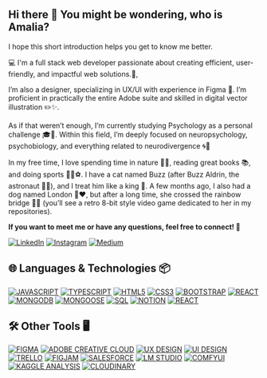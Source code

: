 ## Hi there 👋 You might be wondering, who is Amalia?

I hope this short introduction helps you get to know me better.


💻 I'm a full stack web developer passionate about creating efficient, user-friendly, and impactful web solutions.🚀, 

I’m also a designer, specializing in UX/UI with experience in Figma 🎨. I’m proficient in practically the entire Adobe suite and skilled in digital vector illustration ✏️✨.

As if that weren’t enough, I’m currently studying Psychology as a personal challenge 🎓🧠. Within this field, I’m deeply focused on neuropsychology, psychobiology, and everything related to neurodivergence 🌀🧬


In my free time, I love spending time in nature 🌿🌞, reading great books 📚, and doing sports 🏃‍♀️⚽.
I have a cat named Buzz (after Buzz Aldrin, the astronaut 🚀🐱), and I treat him like a king 👑.
A few months ago, I also had a dog named London 🐶❤️, but after a long time, she crossed the rainbow bridge 🌈🐾 (you’ll see a retro 8-bit style video game dedicated to her in my repositories).


**If you want to meet me or have any questions, feel free to connect! 🤝**

[![LinkedIn](https://img.shields.io/badge/LinkedIn-%230077B5.svg?style=for-the-badge&logo=linkedin&logoColor=white)](https://www.linkedin.com/in/amaliabarrigasmunuera/)
[![Instagram](https://img.shields.io/badge/Instagram-%23E4405F.svg?style=for-the-badge&logo=instagram&logoColor=white)](https://www.instagram.com/byamalia.tech/)
[![Medium](https://img.shields.io/badge/Medium-000000.svg?style=for-the-badge&logo=medium&logoColor=white)]([https://medium.com/@amaliabm.tech])

## 🌐 Languages & Technologies 📦

[![JAVASCRIPT](https://img.shields.io/badge/JAVASCRIPT-F7DF1E?style=for-the-badge&logo=javascript&logoColor=black)](https://developer.mozilla.org/en-US/docs/Web/JavaScript)
[![TYPESCRIPT](https://img.shields.io/badge/TYPESCRIPT-3178C6?style=for-the-badge&logo=typescript&logoColor=white)](https://www.typescriptlang.org/)
[![HTML5](https://img.shields.io/badge/HTML5-E34F26?style=for-the-badge&logo=html5&logoColor=white)](https://developer.mozilla.org/en-US/docs/Web/HTML)
[![CSS3](https://img.shields.io/badge/CSS3-1572B6?style=for-the-badge&logo=css3&logoColor=white)](https://developer.mozilla.org/en-US/docs/Web/CSS)
[![BOOTSTRAP](https://img.shields.io/badge/BOOTSTRAP-7952B3?style=for-the-badge&logo=bootstrap&logoColor=white)](https://getbootstrap.com/)
[![REACT](https://img.shields.io/badge/REACT-61DAFB?style=for-the-badge&logo=react&logoColor=black)](https://reactjs.org/)
[![MONGODB](https://img.shields.io/badge/MONGODB-47A248?style=for-the-badge&logo=mongodb&logoColor=white)](https://www.mongodb.com/)
[![MONGOOSE](https://img.shields.io/badge/MONGOOSE-880000?style=for-the-badge&logo=mongoose&logoColor=white)](https://mongoosejs.com/)
[![SQL](https://img.shields.io/badge/SQL-4479A1?style=for-the-badge&logo=postgresql&logoColor=white)](https://en.wikipedia.org/wiki/SQL)
[![NOTION](https://img.shields.io/badge/NOTION-000000?style=for-the-badge&logo=notion&logoColor=white)](https://www.notion.so/)
[![REACT](https://img.shields.io/badge/REACT-61DAFB?style=for-the-badge&logo=react&logoColor=black)](https://reactjs.org/)


## 🛠️ Other Tools 🖥️

[![FIGMA](https://img.shields.io/badge/FIGMA-F24E1E?style=for-the-badge&logo=figma&logoColor=white)](https://www.figma.com/)
[![ADOBE CREATIVE CLOUD](https://img.shields.io/badge/ADOBE_CREATIVE_CLOUD-DA1F26?style=for-the-badge&logo=adobecreativecloud&logoColor=white)](https://www.adobe.com/creativecloud.html)
[![UX DESIGN](https://img.shields.io/badge/UX_DESIGN-000000?style=for-the-badge&logo=uxdesign&logoColor=white)](https://en.wikipedia.org/wiki/User_experience_design)
[![UI DESIGN](https://img.shields.io/badge/UI_DESIGN-0052CC?style=for-the-badge&logo=figma&logoColor=white)](https://en.wikipedia.org/wiki/User_interface_design)
[![TRELLO](https://img.shields.io/badge/TRELLO-0052CC?style=for-the-badge&logo=trello&logoColor=white)](https://trello.com/)
[![FIGJAM](https://img.shields.io/badge/FIGJAM-8E44AD?style=for-the-badge&logo=figma&logoColor=white)](https://www.figma.com/figjam/)
[![SALESFORCE](https://img.shields.io/badge/SALESFORCE-00A1E0?style=for-the-badge&logo=salesforce&logoColor=white)](https://www.salesforce.com/)
[![LM STUDIO](https://img.shields.io/badge/LM%20STUDIO-4B0082?style=for-the-badge&logo=opensourceinitiative&logoColor=white)](https://lmstudio.ai/)
[![COMFYUI](https://img.shields.io/badge/COMFYUI-6A1B9A?style=for-the-badge&logo=opencv&logoColor=white)](https://github.com/comfyanonymous/ComfyUI)
[![KAGGLE ANALYSIS](https://img.shields.io/badge/DATA_ANALYSIS_%7C_KAGGLE-20BEFF?style=for-the-badge&logo=kaggle&logoColor=white)](https://www.kaggle.com/)
[![CLOUDINARY](https://img.shields.io/badge/CLOUDINARY-3448C5?style=for-the-badge&logo=cloudinary&logoColor=white)](https://cloudinary.com/)


